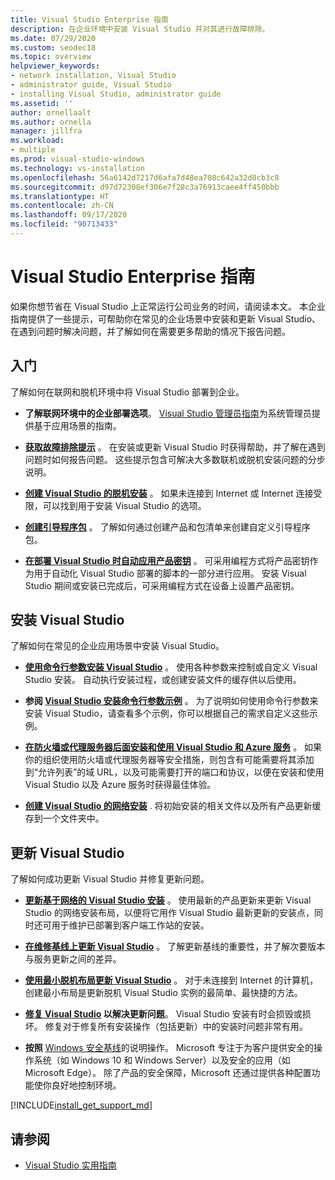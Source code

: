 ```yaml
---
title: Visual Studio Enterprise 指南
description: 在企业环境中安装 Visual Studio 并对其进行故障排除。
ms.date: 07/29/2020
ms.custom: seodec18
ms.topic: overview
helpviewer_keywords:
- network installation, Visual Studio
- administrator guide, Visual Studio
- installing Visual Studio, administrator guide
ms.assetid: ''
author: ornellaalt
ms.author: ornella
manager: jillfra
ms.workload:
- multiple
ms.prod: visual-studio-windows
ms.technology: vs-installation
ms.openlocfilehash: 56a6142d7217d6afa7d48ea708c642a32d8cb3c8
ms.sourcegitcommit: d97d72308ef306e7f28c3a76913caee4ff450bbb
ms.translationtype: HT
ms.contentlocale: zh-CN
ms.lasthandoff: 09/17/2020
ms.locfileid: "90713433"
---
```

# <a name="visual-studio-enterprise-guide"></a>Visual Studio Enterprise 指南
如果你想节省在 Visual Studio 上正常运行公司业务的时间，请阅读本文。 本企业指南提供了一些提示，可帮助你在常见的企业场景中安装和更新 Visual Studio、在遇到问题时解决问题，并了解如何在需要更多帮助的情况下报告问题。 

## <a name="get-started"></a>入门 
了解如何在联网和脱机环境中将 Visual Studio 部署到企业。 

- **了解联网环境中的企业部署选项**。 [Visual Studio 管理员指南](visual-studio-administrator-guide.md)为系统管理员提供基于应用场景的指南。 

- **[获取故障排除提示](troubleshooting-installation-issues.md)** 。 在安装或更新 Visual Studio 时获得帮助，并了解在遇到问题时如何报告问题。 这些提示包含可解决大多数联机或脱机安装问题的分步说明。 

- **[创建 Visual Studio 的脱机安装](create-an-offline-installation-of-visual-studio.md)** 。 如果未连接到 Internet 或 Internet 连接受限，可以找到用于安装 Visual Studio 的选项。 

- **[创建引导程序包](../deployment/creating-bootstrapper-packages.md)** 。 了解如何通过创建产品和包清单来创建自定义引导程序包。 

- **[在部署 Visual Studio 时自动应用产品密钥](automatically-apply-product-keys-when-deploying-visual-studio.md)** 。 可采用编程方式将产品密钥作为用于自动化 Visual Studio 部署的脚本的一部分进行应用。 安装 Visual Studio 期间或安装已完成后，可采用编程方式在设备上设置产品密钥。 

## <a name="install-visual-studio"></a>安装 Visual Studio 

了解如何在常见的企业应用场景中安装 Visual Studio。 

- **[使用命令行参数安装 Visual Studio](use-command-line-parameters-to-install-visual-studio.md)** 。 使用各种参数来控制或自定义 Visual Studio 安装。 自动执行安装过程，或创建安装文件的缓存供以后使用。 

- **参阅 [Visual Studio 安装命令行参数示例](command-line-parameter-examples.md)** 。 为了说明如何使用命令行参数来安装 Visual Studio，请查看多个示例，你可以根据自己的需求自定义这些示例。 

- **[在防火墙或代理服务器后面安装和使用 Visual Studio 和 Azure 服务](install-and-use-visual-studio-behind-a-firewall-or-proxy-server.md)** 。 如果你的组织使用防火墙或代理服务器等安全措施，则包含有可能需要将其添加到“允许列表”的域 URL，以及可能需要打开的端口和协议，以便在安装和使用 Visual Studio 以及 Azure 服务时获得最佳体验。 

- **[创建 Visual Studio 的网络安装](create-a-network-installation-of-visual-studio.md)** . 将初始安装的相关文件以及所有产品更新缓存到一个文件夹中。  

## <a name="update-visual-studio"></a>更新 Visual Studio 

了解如何成功更新 Visual Studio 并修复更新问题。 

- **[更新基于网络的 Visual Studio 安装](update-a-network-installation-of-visual-studio.md)** 。 使用最新的产品更新来更新 Visual Studio 的网络安装布局，以便将它用作 Visual Studio 最新更新的安装点，同时还可用于维护已部署到客户端工作站的安装。

- **[在维修基线上更新 Visual Studio](update-servicing-baseline.md)** 。 了解更新基线的重要性，并了解次要版本与服务更新之间的差异。 

- **[使用最小脱机布局更新 Visual Studio](update-minimal-layout.md)** 。 对于未连接到 Internet 的计算机，创建最小布局是更新脱机 Visual Studio 实例的最简单、最快捷的方法。

- **[修复 Visual Studio](repair-visual-studio.md) 以解决更新问题**。 Visual Studio 安装有时会损毁或损坏。 修复对于修复所有安装操作（包括更新）中的安装时问题非常有用。 

- **按照** [Windows 安全基线](/windows/security/threat-protection/windows-security-baselines)的说明操作。 Microsoft 专注于为客户提供安全的操作系统（如 Windows 10 和 Windows Server）以及安全的应用（如 Microsoft Edge）。 除了产品的安全保障，Microsoft 还通过提供各种配置功能使你良好地控制环境。 

[!INCLUDE[install_get_support_md](includes/install_get_support_md.md)]

## <a name="see-also"></a>请参阅 

- [Visual Studio 实用指南](../ide/productivity-features.md)